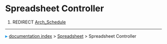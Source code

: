 # Spreadsheet Controller
1.  REDIRECT [Arch\_Schedule](Arch_Schedule.md)



---
![](images/Right_arrow.png) [documentation index](../README.md) > [Spreadsheet](Spreadsheet_Workbench.md) > Spreadsheet Controller
